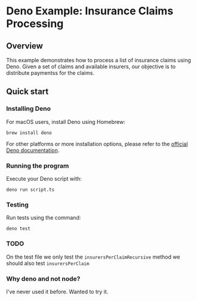 # Deno Example: Insurance Claims Processing

## Overview

This example demonstrates how to process a list of insurance claims using Deno. Given a set of claims and available insurers, our objective is to distribute paymentss for the claims.

## Quick start

### Installing Deno

For macOS users, install Deno using Homebrew:

```
brew install deno
```

For other platforms or more installation options, please refer to the [official Deno documentation](https://deno.land/manual@v1.36.0/getting_started/installation).

### Running the program

Execute your Deno script with:

```
deno run script.ts
```

### Testing

Run tests using the command:

```
deno test
```

### TODO
On the test file we only test the `insurersPerClaimRecursive` method we should also test `insurersPerClaim`


### Why deno and not node?

I've never used it before. Wanted to try it.
